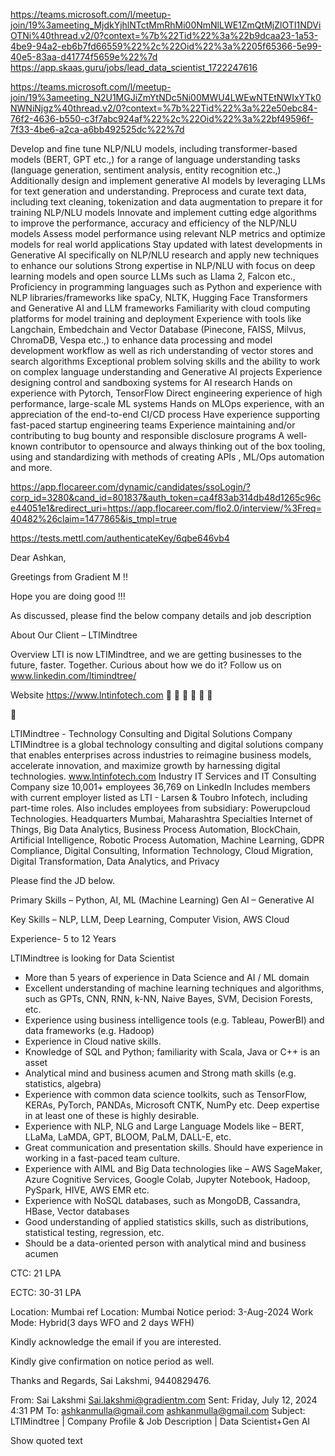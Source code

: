 https://teams.microsoft.com/l/meetup-join/19%3ameeting_MjdkYjhlNTctMmRhMi00NmNlLWE1ZmQtMjZlOTI1NDViOTNi%40thread.v2/0?context=%7b%22Tid%22%3a%22b9dcaa23-1a53-4be9-94a2-eb6b7fd66559%22%2c%22Oid%22%3a%2205f65366-5e99-40e5-83aa-d41774f5659e%22%7d
https://app.skaas.guru/jobs/lead_data_scientist_1722247616


https://teams.microsoft.com/l/meetup-join/19%3ameeting_N2U1MGJiZmYtNDc5Ni00MWU4LWEwNTEtNWIxYTk0NWNiNjgz%40thread.v2/0?context=%7b%22Tid%22%3a%22e50ebc84-76f2-4636-b550-c3f7abc924af%22%2c%22Oid%22%3a%22bf49596f-7f33-4be6-a2ca-a6bb492525dc%22%7d

Develop and fine tune NLP/NLU models, including transformer-based models (BERT, GPT etc.,) for a range of language understanding tasks (language generation, sentiment analysis, entity recognition etc.,) Additionally design and implement generative AI models by leveraging LLMs for text generation and understanding. Preprocess and curate text data, including text cleaning, tokenization and data augmentation to prepare it for training NLP/NLU models Innovate and implement cutting edge algorithms to improve the performance, accuracy and efficiency of the NLP/NLU models Assess model performance using relevant NLP metrics and optimize models for real world applications Stay updated with latest developments in Generative AI specifically on NLP/NLU research and apply new techniques to enhance our solutions Strong expertise in NLP/NLU with focus on deep learning models and open source LLMs such as Llama 2, Falcon etc., Proficiency in programming languages such as Python and experience with NLP libraries/frameworks like spaCy, NLTK, Hugging Face Transformers and Generative AI and LLM frameworks Familiarity with cloud computing platforms for model training and deployment Experience with tools like Langchain, Embedchain and Vector Database (Pinecone, FAISS, Milvus, ChromaDB, Vespa etc.,) to enhance data processing and model development workflow as well as rich understanding of vector stores and search algorithms Exceptional problem solving skills and the ability to work on complex language understanding and Generative AI projects Experience designing control and sandboxing systems for AI research Hands on experience with Pytorch, TensorFlow Direct engineering experience of high performance, large-scale ML systems Hands on MLOps experience, with an appreciation of the end-to-end CI/CD process Have experience supporting fast-paced startup engineering teams Experience maintaining and/or contributing to bug bounty and responsible disclosure programs A well-known contributor to opensource and always thinking out of the box tooling, using and standardizing with methods of creating APIs , ML/Ops automation and more.

 https://app.flocareer.com/dynamic/candidates/ssoLogin/?corp_id=3280&cand_id=801837&auth_token=ca4f83ab314db48d1265c96ce44051e1&redirect_uri=https://app.flocareer.com/flo2.0/interview/%3Freq=40482%26claim=1477865&is_tmpl=true

 https://tests.mettl.com/authenticateKey/6qbe646vb4


Dear Ashkan,



Greetings from Gradient M !! 



Hope you are doing good !!! 



As discussed, please find the below company details and job description





About Our Client – LTIMindtree



Overview
LTI is now LTIMindtree, and we are getting businesses to the future, faster. Together. Curious about how we do it? Follow us on www.linkedin.com/ltimindtree/

Website
https://www.lntinfotech.com









LTIMindtree - Technology Consulting and Digital Solutions Company
LTIMindtree is a global technology consulting and digital solutions company that enables enterprises across industries to reimagine business models, accelerate innovation, and maximize growth by harnessing digital technologies.
www.lntinfotech.com
Industry
IT Services and IT Consulting
Company size
10,001+ employees
36,769 on LinkedIn Includes members with current employer listed as LTI - Larsen & Toubro Infotech, including part-time roles. Also includes employees from subsidiary: Powerupcloud Technologies.
Headquarters
Mumbai, Maharashtra
Specialties
Internet of Things, Big Data Analytics, Business Process Automation, BlockChain, Artificial Intelligence, Robotic Process Automation, Machine Learning, GDPR Compliance, Digital Consulting, Information Technology, Cloud Migration, Digital Transformation, Data Analytics, and Privacy

Please find the JD below.

Primary Skills – Python, AI, ML (Machine Learning) Gen AI – Generative AI
 
Key Skills – NLP, LLM, Deep Learning, Computer Vision, AWS Cloud
 
Experience- 5 to 12 Years
 
LTIMindtree is looking for Data Scientist
 
- More than 5 years of experience in Data Science and AI / ML domain
- Excellent understanding of machine learning techniques and algorithms, such as GPTs, CNN, RNN, k-NN, Naive Bayes, SVM, Decision Forests, etc.
- Experience using business intelligence tools (e.g. Tableau, PowerBI) and data frameworks (e.g. Hadoop)
- Experience in Cloud native skills.
- Knowledge of SQL and Python; familiarity with Scala, Java or C++ is an asset
- Analytical mind and business acumen and Strong math skills (e.g. statistics, algebra)
- Experience with common data science toolkits, such as TensorFlow, KERAs, PyTorch, PANDAs, Microsoft CNTK, NumPy etc. Deep expertise in at least one of these is highly desirable.
- Experience with NLP, NLG and Large Language Models like – BERT, LLaMa, LaMDA, GPT, BLOOM, PaLM, DALL-E, etc.
- Great communication and presentation skills. Should have experience in working in a fast-paced team culture.
- Experience with AIML and Big Data technologies like – AWS SageMaker, Azure Cognitive Services, Google Colab, Jupyter Notebook, Hadoop, PySpark, HIVE, AWS EMR etc.
- Experience with NoSQL databases, such as MongoDB, Cassandra, HBase, Vector databases
- Good understanding of applied statistics skills, such as distributions, statistical testing, regression, etc.
- Should be a data-oriented person with analytical mind and business acumen



CTC: 21 LPA

ECTC: 30-31 LPA

Location: Mumbai
ref Location: Mumbai
Notice period: 3-Aug-2024
Work Mode: Hybrid(3 days WFO and 2 days WFH)


Kindly acknowledge the email if you are interested.




Kindly give confirmation on notice period as well.


Thanks and Regards,
Sai Lakshmi,
9440829476.


From: Sai Lakshmi <Sai.lakshmi@gradientm.com>
Sent: Friday, July 12, 2024 4:31 PM
To: ashkanmulla@gmail.com <ashkanmulla@gmail.com>
Subject: LTIMindtree | Company Profile & Job Description | Data Scientist+Gen AI
 
Show quoted text

